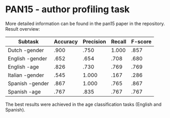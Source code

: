 # PAN15 - author profiling task

More detailed information can be found in the pan15 paper in the repository. Result overview:

| Subtask         | Accuracy | Precision | Recall | F-score |
|-----------------|----------|-----------|--------|---------|
| Dutch -gender   | .900     | .750      | 1.000  | .857    |
| English -gender | .652     | .654      | .708   | .680    |
| English -age    | .826     | .730      | .769   | .769    |
| Italian -gender | .545     | 1.000     | .167   | .286    |
| Spanish -gender | .867     | 1.000     | .765   | .867    |
| Spanish -age    | .767     | .835      | .767   | .767    |

The best results were achieved in the age classification tasks (English and Spanish).




